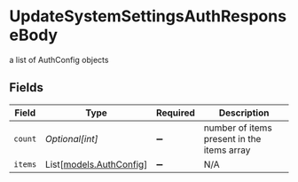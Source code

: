 # UpdateSystemSettingsAuthResponseBody

a list of AuthConfig objects


## Fields

| Field                                              | Type                                               | Required                                           | Description                                        |
| -------------------------------------------------- | -------------------------------------------------- | -------------------------------------------------- | -------------------------------------------------- |
| `count`                                            | *Optional[int]*                                    | :heavy_minus_sign:                                 | number of items present in the items array         |
| `items`                                            | List[[models.AuthConfig](../models/authconfig.md)] | :heavy_minus_sign:                                 | N/A                                                |